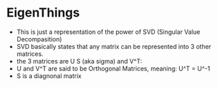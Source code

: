 # EigenThings

- This is just a representation of the power of SVD (Singular Value Decompasition)
- SVD basically states that any matrix can be represented into 3 other matrices.
- the 3 matrices are U S (aka sigma) and V^T:
- U and V^T are said to be Orthogonal Matrices, meaning: U^T = U^-1
- S is a diagnonal matrix
